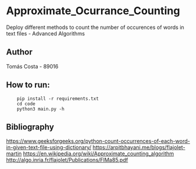 # Approximate_Ocurrance_Counting
Deploy different methods to count the number of occurences of words in text files - Advanced Algorithms

## Author

Tomás Costa - 89016

## How to run:

````python3
    pip install -r requirements.txt
    cd code
    python3 main.py -h
````

## Bibliography

https://www.geeksforgeeks.org/python-count-occurrences-of-each-word-in-given-text-file-using-dictionary/
https://arpitbhayani.me/blogs/flajolet-martin
https://en.wikipedia.org/wiki/Approximate_counting_algorithm
http://algo.inria.fr/flajolet/Publications/FlMa85.pdf